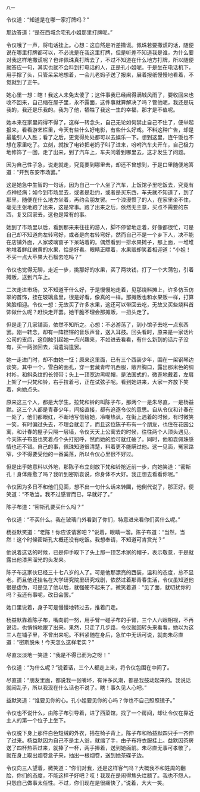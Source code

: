     八一 

   令仪道：“知道是在哪一家打牌吗？”

   那边答道：“是在西城余宅孔小姐那里打牌呢。”

   令仪哦了一声，将电话挂上。心想：这自然是听差撒谎。佩珠若要撒谎的话，随便说在哪里打牌都可以，不必说是在我这里打牌，但是听差不知道我是谁，为什么要对我这样地撒谎呢？也许佩珠真打牌去了，不过不知道在什么地方打牌，所以随便就答应一句，其实也就不会料到打电话的人，正是孔小姐呢。于是坐在电话机下，用手撑了头，只管呆呆地想着，一会儿老妈子送了报来，展着报纸慢慢地看着，不觉就到了正午。

   她心里一想：瞎！我这人未免太傻了；这件事我已经闹得满城风雨了，要收回来也收不回来，自己缩在屋子里，永不露面，这件事就算解决了吗？管他呢，我还是玩我的，我还是乐我的。我为了他，牺牲了我这一生的幸福，那才是不值呢。

   她本来在家里闷得不得了，这样一转念头，自己无论如何禁止自己不住了，便举起报来，看看游艺栏里，今天有些什么好电影，有些什么好戏。不料这种广告，却是最能引人入胜；看了之后，更觉得处处都可以去娱乐一下。想到这里，连午饭也不想在家里吃了。立刻，就按了电铃把老妈子叫了进来，吩咐汽车夫开车，自己极力地修饰了一回，走了出来，到了汽车上，车夫问着到哪里去，这才发生了问题。

   因为自己性子急，说走就走，究竟要到哪里去，却还不曾想到，于是口里随便地答道：“开到东安市场罢。”

   这是她急中生智的一句话，因为自己一个人坐了汽车，上饭馆子里吃饭去，究竟有点神经病；如今到市场里去，或者是赴约，或者是买东西，车夫就不知道了，到了那里，随便在什么地方坐着，再约会朋友罢。一个浪漫惯了的人，在家里坐不住，毫无主张地跑了出来，这是常事。跑了出来之后，依然无主意，买点不需要的东西，复又回家去，这也是常有的事。

   她到了市场里以后，看到那来来往往的游人，脚不停留地走着，好像都很忙，可是自己却不知道向左转弯好，或者是向右转弯好，然而自己不是一个乡下人，决不能在店铺外面，人家玻璃窗子下呆站着的。偶然看到一排水果摊子，那上面，一堆堆地堆着鲜红嫩黄的水果，恰是好看。眼睛正瞟着，水果贩却笑着相迎道：“小姐！不买一点大苹果大石榴去吃吗？”

   令仪也觉得无聊，走近一步，挑那好的水果，买了两块钱，打了一个大蒲包，引着摊贩，送到汽车上。

   二次走进市场，又不知道干什么好，于是慢慢地走着，见那烧料摊上，许多仿玉仿翠的首饰，挂在玻璃盒里，很是好看，像真的一样。那摊贩也和水果贩一样，打算笑脸相迎。令仪一想：无故买了许多水果，这还可以带回去吃，无故又买些烧料首饰做什么呢？赶快走开罢。她干脆不理会那摊贩，一扭头走了。

   但是走了几家铺面，依然不知所之。心想：不必游荡了，到小馆子去吃一点东西罢。刚一转念，却有一阵铿锵的音乐声音，送入耳鼓。回头看时，原来是一家话片公司的支店，这倒触引起她一点兴趣来，不如进去看看，有什么新到的话片子没有，买一两张回去，消遣消遣罢。

   她一走进门时，却不由她一怔；原来这里面，已有三个西装少年，围在一架钢琴边谈笑。其中一个，雪白的面孔，穿一套藏青哔叽西服，敞开胸口，露出那米色的绸衬衫，和斜条纹的长领带；头上一顶宽边黑呢帽，是法国式的，微歪地戴着，左肩上架了一只梵和铃，右手拉着弓，正在试弦子呢。看到她进来，大家一齐放下笑着，向她点头。

   原来这三个人，都是大学生。拉梵和铃的叫陈子布，那两个一是朱尽直，一是杨益默。这三个人都是青春少年，间接直接，都有追逐令仪的意思。自从令仪和计春在一处了，他们都眼红，不断地写信给她，冷嘲热讽，在街上遇着的时候，有时微笑一笑，有时偏过头去，不理会就走了，而且这位陈子布有一个朋友，也住在花园公寓，和计春的屋子只隔一层墙，令仪天天上公寓去的时候，往往两个人顶头遇见。今天陈子布虽也笑着点个头打招呼，然而她的脸可就红破了。同时，他和袁佩珠感情也还不错。自己的事，佩珠知道很清楚，料着更不能瞒过他。这一见面，冤家路窄，少不得要受他的一番奚落，所以令仪心里很不好过。

   但是出乎她意料以外地，那陈子布立刻放下梵和铃抢近前一步，向她笑道：“密斯孔！身体痊愈了吗？我听到密斯袁说，你身体不大好。我正想去看看你呢。”

   令仪因为多日不和他们见面，想不出一句什么话来转圜，他倒代说了，那正好。便笑道：“不敢当。我不过感冒而已，早就好了。”

   陈子布道：“密斯孔要买什么吗？”

   令仪道：“不买什么。我在玻璃门外看到了你们，特意进来看你们买什么呢。”

   杨益默笑道：“老陈！你应该请客吧？”说着，眼睛一溜。陈子布道：“当然，当然！这个时候密斯孔大概还没有吃饭。我想奉请，不知道可肯赏光？”

   他说着这话的时候，已是伸手取下了头上那一顶艺术家的帽子，表示敬意，于是就露出他漆黑溜光的头发来。

   陈子布这家伙已经三十七八岁的人了。可是他那漂亮的西装，温和的态度，总不显老。而且他还挂名在大学研究院里研究戏剧，依然过着那青春生活，令仪虽知道他很是虚伪，可是见了他以后，就强硬不起来了。微笑着道：“见了面，就叨扰你的吗？我还有事呢，改日会罢。”

   她口里说着，身子可是慢慢地转过去，推着门走。

   杨益默靠着陈子布，嘴向前一努，用手臂一碰子布的手臂，三个人六眼相视，不再说话，也悄悄地跟了出来。果然，只走了几步路，令仪就回转头来看看，她以为这三人在铺子里，不曾出来呢。不料紧随在身后，急忙中无话可说，就向朱尽直道：“密斯脱朱！今天怎么这样老实？”

   尽直淡淡地一笑道：“我是不得已而为之呀！”

   令仪道：“为什么呢？”说着话，三个人都走上来，将令仪包围在中间了。

   尽直道：“朋友里面，都说我一张嘴坏，有许多风潮，都是我鼓动起来的。我说话就闹乱子，所以我现在什么话也不说了。瞎！事久见人心吧。”

   益默笑道：“谁要见你的心。孔小姐要见你的心吗？你也不自己照照镜子。”

   令仪也不说什么，由陈子布引导着，进了西菜馆，找了一个房间，却让令仪在靠近主人的第一个位子上坐下。

   令仪脱下身上那件白色短绒的外衣，搭在椅子背上。陈子布和杨益默四只手一齐伸了过来。杨益默因为自己不是主人翁，就缩了手，由子布将衣服挂上。益默因茶房送了四杯热茶过来，就捧了一杯，两手捧着，送到她面前。朱尽直无事可孝敬了，就在身上取出烟卷盒子来，抽出一根烟卷，送到她茶碟子边。

   令仪向三人望着，微笑道：“你们对我，还是这样客气吗？大概我不和姓周的翻脸，你们的态度，不能这样子好吧？哎！我现在是闹得焦头烂额了。我也不怨人，只怨自己做事太任性。不过，你们现在是很痛快了。”说着，大大一笑。

